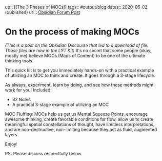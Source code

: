 up:: [[The 3 Phases of MOCs]]
tags:: #output/blog 
dates:: 2020-06-02 (published)
url:: [Obsidian Forum Post](https://forum.obsidian.md/t/on-the-process-of-making-mocs/1060)

# On the process of making MOCs
*(This is a post on the Obsidian Discourse that led to a download of file. Those files are now in the LYT Kit)*
It's no secret that some people (okay, mostly me) believe MOCs (Maps of Content) to be one of the ultimate thinking tools. 

This quick kit is to get you immediately hands-on with a practical example of utilizing an MOC to think and create. It goes through a 3-stage lifecycle. 

As always, experiment, learn by doing, and see how these methods might work for you! Included:

- 32 Notes
- A practical 3-stage example of utilizing an MOC

MOC Fluffing:
MOCs help us get us Mental Squeeze Points, encourage awesome thinking, create favorable conditions for flow, allow us to create meaningful spatial constellations of thought, have limitless interpretations, and are non-destructive, non-limiting because they act as fluid, augmented layers.

Enjoy!

PS: Please discuss respectfully below.